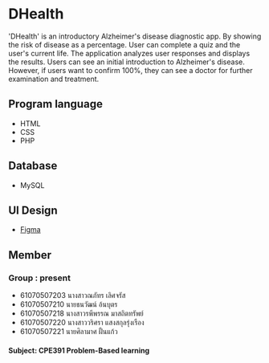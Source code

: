 # DHealth
'DHealth' is an introductory Alzheimer's disease diagnostic app. By showing the risk of disease as a percentage. User can complete a quiz and the user's current life. The application analyzes user responses and displays the results. Users can see an initial introduction to Alzheimer's disease. However, if users want to confirm 100%, they can see a doctor for further examination and treatment.

## Program language
- HTML
- CSS
- PHP

## Database
- MySQL

## UI Design
- [Figma](https://www.figma.com/file/811BXEIGt1gcQ9yfkFyn19/web-app?node-id=1%3A4)

## Member
### Group : present 
- 61070507203	นางสาวณภัทร เลิศจรัส
- 61070507210	นายธนวัฒน์ อ้นบุตร
- 61070507218	นางสาวรพีพรรณ มาสถิตทรัพย์
- 61070507220	นางสาววริศรา แสงสกุลรุ่งเรือง
- 61070507221	นายศิลามาศ ฝั้นแก้ว
#### Subject: CPE391 Problem-Based learning



